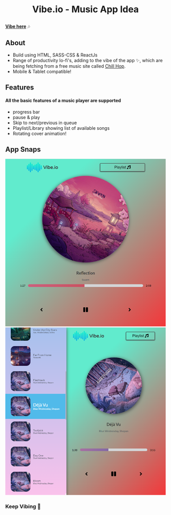 <h1 align="center"><p>Vibe.io - Music App Idea</p></h1>
<a href=""><b>Vibe here</b></a> 🎶

## About
  - Build using HTML, SASS-CSS & ReactJs
  - Range of productivity lo-fi's, adding to the vibe of the app ✨, which are being fetching from a free music site called [Chill Hop](chillhop.com).
  - Mobile & Tablet compatible!

## Features
#### All the basic features of a music player are supported
  - progress bar
  - pause & play
  - Skip to next/previous in queue
  - Playlist/Library showing list of available songs
  - Rotating cover animation!

## App Snaps
<img src="./snap01.png" alt="music player">
<img src="./snap02.png" alt="playlist">

### Keep Vibing 💜
